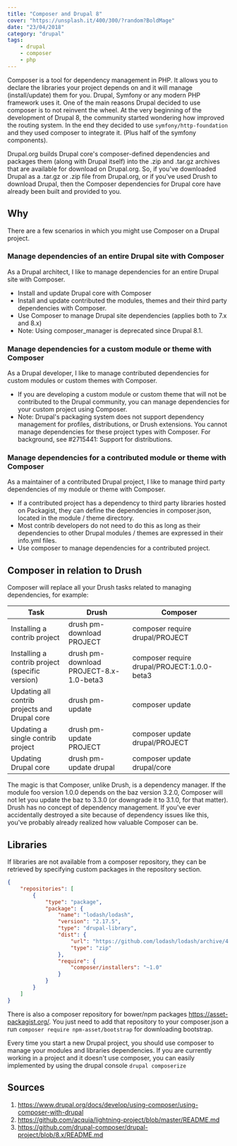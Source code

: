 ```yaml
---
title: "Composer and Drupal 8"
cover: "https://unsplash.it/400/300/?random?BoldMage"
date: "23/04/2018"
category: "drupal"
tags:
    - drupal
    - composer
    - php
---
```


Composer is a tool for dependency management in PHP. It allows you to declare the libraries your project depends on and it will manage (install/update) them for you. Drupal,  Symfony or any modern PHP framework uses it.
One of the main reasons Drupal decided to use composer is to not reinvent the wheel. At the very beginning of the development of Drupal 8, the community started wondering how improved the routing system. In the end they decided to use `symfony/http-foundation` and they used composer to integrate it. (Plus half of the symfony components).

Drupal.org builds Drupal core's composer-defined dependencies and packages them (along with Drupal itself) into the .zip and .tar.gz archives that are available for download on Drupal.org. So, if you've downloaded Drupal as a .tar.gz or .zip file from Drupal.org, or if you've used Drush to download Drupal, then the Composer dependencies for Drupal core have already been built and provided to you.

## Why
There are a few scenarios in which you might use Composer on a Drupal project.

### Manage dependencies of an entire Drupal site with Composer
As a Drupal architect, I like to manage dependencies for an entire Drupal site with Composer.

* Install and update Drupal core with Composer
* Install and update contributed the modules, themes and their third party dependencies with Composer.
* Use Composer to manage Drupal site dependencies (applies both to 7.x and 8.x)
* Note: Using composer_manager is deprecated since Drupal 8.1.

### Manage dependencies for a custom module or theme with Composer
As a Drupal developer, I like to manage contributed dependencies for custom modules or custom themes with Composer.

* If you are developing a custom module or custom theme that will not be contributed to the Drupal community, you can manage dependencies for your custom project using Composer.
* Note: Drupal's packaging system does not support dependency management for profiles, distributions, or Drush extensions. You cannot manage dependencies for these project types with Composer. For background, see #2715441: Support for distributions.

### Manage dependencies for a contributed module or theme with Composer
As a maintainer of a contributed Drupal project, I like to manage third party dependencies of my module or theme with Composer.

* If a contributed project has a dependency to third party libraries hosted on Packagist, they can define the dependencies in composer.json, located in the module / theme directory.
* Most contrib developers do not need to do this as long as their dependencies to other Drupal modules / themes are expressed in their info.yml files.
* Use composer to manage dependencies for a contributed project.

## Composer in relation to Drush
Composer will replace all your Drush tasks related to managing dependencies, for example:

| Task                                            | Drush                                   | Composer                                    |
|-------------------------------------------------|-----------------------------------------|---------------------------------------------|
| Installing a contrib project                    | drush pm-download PROJECT               | composer require drupal/PROJECT             |
| Installing a contrib project (specific version) | drush pm-download PROJECT-8.x-1.0-beta3 | composer require drupal/PROJECT:1.0.0-beta3 |
| Updating all contrib projects and Drupal core   | drush pm-update                         | composer update                             |
| Updating a single contrib project               | drush pm-update PROJECT                 | composer update drupal/PROJECT              |
| Updating Drupal core                            | drush pm-update drupal                  | composer update drupal/core                 |

The magic is that Composer, unlike Drush, is a dependency manager. If the module foo version 1.0.0 depends on the baz version 3.2.0, Composer will not let you update the baz to 3.3.0 (or downgrade it to 3.1.0, for that matter). Drush has no concept of dependency management. If you've ever accidentally destroyed a site because of dependency issues like this, you've probably already realized how valuable Composer can be.

## Libraries
If libraries are not available from a composer repository, they can be retrieved by specifying custom packages in the repository section.

```json
{
    "repositories": [
        {
            "type": "package",
            "package": {
                "name": "lodash/lodash",
                "version": "2.17.5",
                "type": "drupal-library",
                "dist": {
                    "url": "https://github.com/lodash/lodash/archive/4.17.5.zip",
                    "type": "zip"
                },
                "require": {
                    "composer/installers": "~1.0"
                }
            }
        }
    ]
}
```
There is also a composer repository for bower/npm packages https://asset-packagist.org/. You just need to add that repository to your composer.json a run `composer require npm-asset/bootstrap` for downloading bootstrap.

Every time you start a new Drupal project, you should use composer to manage your modules and libraries dependencies. If you are currently working in a project and it doesn't use composer, you can easily implemented by using the drupal console `drupal composerize`


## Sources
1. https://www.drupal.org/docs/develop/using-composer/using-composer-with-drupal
2. https://github.com/acquia/lightning-project/blob/master/README.md
3. https://github.com/drupal-composer/drupal-project/blob/8.x/README.md
